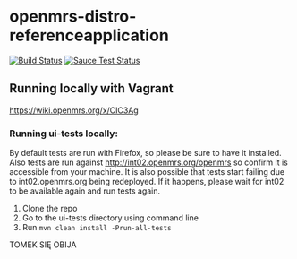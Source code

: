 openmrs-distro-referenceapplication
===================================

[![Build Status](https://travis-ci.org/openmrs/openmrs-distro-referenceapplication.svg?branch=master)](https://travis-ci.org/openmrs/openmrs-distro-referenceapplication) [![Sauce Test Status](https://saucelabs.com/buildstatus/rkorytkowski)](https://saucelabs.com/u/rkorytkowski)

## Running locally with Vagrant 
https://wiki.openmrs.org/x/CIC3Ag

### Running ui-tests locally:

By default tests are run with Firefox, so please be sure to have it installed.
Also tests are run against http://int02.openmrs.org/openmrs so confirm it is accessible from your machine.
It is also possible that tests start failing due to int02.openmrs.org being redeployed. If it happens, please wait for int02 to be available again and run tests again.

1. Clone the repo
2. Go to the ui-tests directory using command line
3. Run `mvn clean install -Prun-all-tests`

TOMEK SIĘ OBIJA
